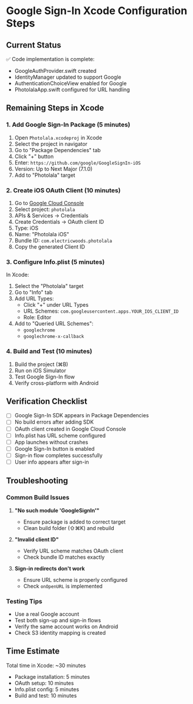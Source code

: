 # Google Sign-In Xcode Configuration Steps

## Current Status
✅ Code implementation is complete:
- GoogleAuthProvider.swift created
- IdentityManager updated to support Google
- AuthenticationChoiceView enabled for Google
- PhotolalaApp.swift configured for URL handling

## Remaining Steps in Xcode

### 1. Add Google Sign-In Package (5 minutes)
1. Open `Photolala.xcodeproj` in Xcode
2. Select the project in navigator
3. Go to "Package Dependencies" tab
4. Click "+" button
5. Enter: `https://github.com/google/GoogleSignIn-iOS`
6. Version: Up to Next Major (7.1.0)
7. Add to "Photolala" target

### 2. Create iOS OAuth Client (10 minutes)
1. Go to [Google Cloud Console](https://console.cloud.google.com/)
2. Select project: `photolala`
3. APIs & Services → Credentials
4. Create Credentials → OAuth client ID
5. Type: iOS
6. Name: "Photolala iOS"
7. Bundle ID: `com.electricwoods.photolala`
8. Copy the generated Client ID

### 3. Configure Info.plist (5 minutes)
In Xcode:
1. Select the "Photolala" target
2. Go to "Info" tab
3. Add URL Types:
   - Click "+" under URL Types
   - URL Schemes: `com.googleusercontent.apps.YOUR_IOS_CLIENT_ID`
   - Role: Editor
4. Add to "Queried URL Schemes":
   - `googlechrome`
   - `googlechrome-x-callback`

### 4. Build and Test (10 minutes)
1. Build the project (⌘B)
2. Run on iOS Simulator
3. Test Google Sign-In flow
4. Verify cross-platform with Android

## Verification Checklist
- [ ] Google Sign-In SDK appears in Package Dependencies
- [ ] No build errors after adding SDK
- [ ] OAuth client created in Google Cloud Console
- [ ] Info.plist has URL scheme configured
- [ ] App launches without crashes
- [ ] Google Sign-In button is enabled
- [ ] Sign-in flow completes successfully
- [ ] User info appears after sign-in

## Troubleshooting

### Common Build Issues
1. **"No such module 'GoogleSignIn'"**
   - Ensure package is added to correct target
   - Clean build folder (⇧⌘K) and rebuild

2. **"Invalid client ID"**
   - Verify URL scheme matches OAuth client
   - Check bundle ID matches exactly

3. **Sign-in redirects don't work**
   - Ensure URL scheme is properly configured
   - Check `onOpenURL` is implemented

### Testing Tips
- Use a real Google account
- Test both sign-up and sign-in flows
- Verify the same account works on Android
- Check S3 identity mapping is created

## Time Estimate
Total time in Xcode: ~30 minutes
- Package installation: 5 minutes
- OAuth setup: 10 minutes
- Info.plist config: 5 minutes
- Build and test: 10 minutes